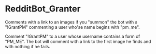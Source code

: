 # RedditBot_Granter
Comments with a link to an images if you "summon" the bot with a "!GrantPM" commenting a user who'se name begins with "pm_me".

Comment "!GrantPM" to a user whose username contains a form of "PM_ME". The bot will comment with a link to the first image he finds and with nothing if he fails.
